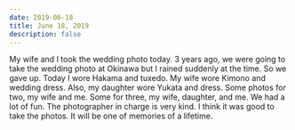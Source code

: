 ```yaml
---
date: 2019-06-18
title: June 18, 2019
description: false
---
```


My wife and I took the wedding photo today. 3 years ago, we were going to take the wedding photo at Okinawa but I rained suddenly at the time. So we gave up.
Today I wore Hakama and tuxedo. My wife wore Kimono and wedding dress. Also, my daughter wore Yukata and dress. Some photos for two, my wife and me. Some for three, my wife, daughter, and me. We had a lot of fun. The photographer in charge is very kind. I think it was good to take the photos. It will be one of memories of a lifetime.